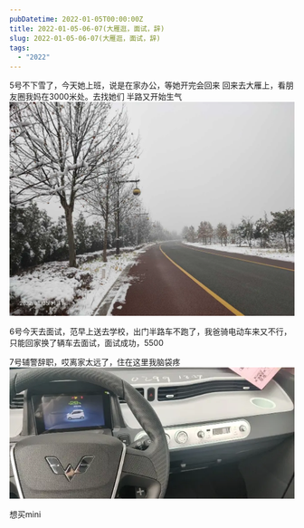 ```yaml
---
pubDatetime: 2022-01-05T00:00:00Z
title: 2022-01-05-06-07(大雁逛，面试，辞)
slug: 2022-01-05-06-07(大雁逛，面试，辞)
tags:
  - "2022"
---
```


5号不下雪了，今天她上班，说是在家办公，等她开完会回来
回来去大雁上，看朋友圈我妈在3000米处。去找她们
半路又开始生气
![](../../img/6904315-da62f33d13049eaa.jpg)

6号今天去面试，范早上送去学校，出门半路车不跑了，我爸骑电动车来又不行，只能回家换了辆车去面试，面试成功，5500

7号辅警辞职，哎离家太远了，住在这里我脑袋疼
![](../../img/6904315-1cca7b36074311ff.jpg)

想买mini
